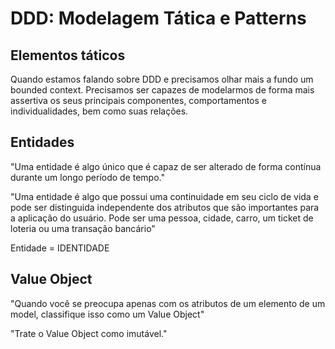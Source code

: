 # DDD: Modelagem Tática e Patterns

## Elementos táticos

Quando estamos falando sobre DDD e precisamos olhar mais a fundo um bounded context.
Precisamos ser capazes de modelarmos de forma mais assertiva os seus principais componentes, comportamentos e individualidades, bem como suas relações.

## Entidades

"Uma entidade é algo único que é capaz de ser alterado de forma contínua durante um longo período de tempo."

"Uma entidade é algo que possui uma continuidade em seu ciclo de vida e pode ser distinguida independente dos atributos que são importantes para a aplicação do usuário. Pode ser uma pessoa, cidade, carro, um ticket de loteria ou uma transação bancário"

Entidade = IDENTIDADE

## Value Object

"Quando você se preocupa apenas com os atributos de um elemento de um model, classifique isso como um Value Object"

"Trate o Value Object como imutável."